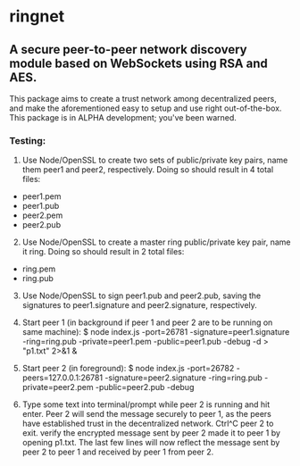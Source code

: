 # ringnet

## A secure peer-to-peer network discovery module based on WebSockets using RSA and AES.

This package aims to create a trust network among decentralized peers, and make the aforementioned easy to setup and use right out-of-the-box. 
This package is in ALPHA development; you've been warned.

### Testing:

1. Use Node/OpenSSL to create two sets of public/private key pairs, name them peer1 and peer2, respectively. Doing so should result in 4 total files:
- peer1.pem
- peer1.pub
- peer2.pem
- peer2.pub

2. Use Node/OpenSSL to create a master ring public/private key pair, name it ring. Doing so should result in 2 total files:
- ring.pem
- ring.pub

3. Use Node/OpenSSL to sign peer1.pub and peer2.pub, saving the signatures to peer1.signature and peer2.signature, respectively.

4. Start peer 1 (in background if peer 1 and peer 2 are to be running on same machine):
$ node index.js -port=26781 -signature=peer1.signature -ring=ring.pub -private=peer1.pem -public=peer1.pub -debug -d > "p1.txt" 2>&1 &

5. Start peer 2 (in foreground):
$ node index.js -port=26782 -peers=127.0.0.1:26781 -signature=peer2.signature -ring=ring.pub -private=peer2.pem -public=peer2.pub -debug

6. Type some text into terminal/prompt while peer 2 is running and hit enter. Peer 2 will send the message securely to peer 1, as the peers have established trust in the decentralized network. Ctrl^C peer 2 to exit. verify the encrypted message sent by peer 2 made it to peer 1 by opening p1.txt. The last few lines will now reflect the message sent by peer 2 to peer 1 and received by peer 1 from peer 2.
